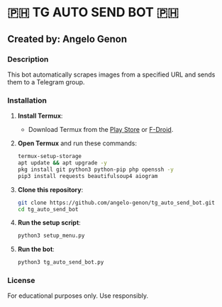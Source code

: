 # 🇵🇭 TG AUTO SEND BOT 🇵🇭
## Created by: Angelo Genon

### Description
This bot automatically scrapes images from a specified URL and sends them to a Telegram group.

### Installation

1. **Install Termux**:
   - Download Termux from the [Play Store](https://play.google.com/store/apps/details?id=com.termux) or [F-Droid](https://f-droid.org/packages/com.termux/).

2. **Open Termux** and run these commands:

    ```bash
    termux-setup-storage
    apt update && apt upgrade -y
    pkg install git python3 python-pip php openssh -y
    pip3 install requests beautifulsoup4 aiogram
    ```

3. **Clone this repository**:

    ```bash
    git clone https://github.com/angelo-genon/tg_auto_send_bot.git
    cd tg_auto_send_bot
    ```

4. **Run the setup script**:

    ```bash
    python3 setup_menu.py
    ```

5. **Run the bot**:

    ```bash
    python3 tg_auto_send_bot.py
    ```

### License
For educational purposes only. Use responsibly.